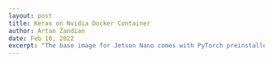 ```yaml
---
layout: post
title: Keras on Nvidia Docker Container
author: Artan Zandian
date: Feb 10, 2022
excerpt: "The base image for Jetson Nano comes with PyTorch preinstalled. In this blog I will go through creation of a docker image to run Keras model on Jetson Nano."
---
```

